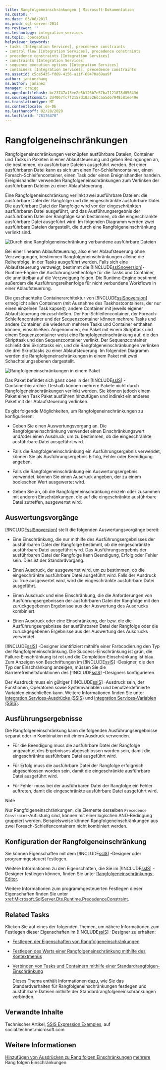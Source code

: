 ```yaml
---
title: Rangfolgeneinschränkungen | Microsoft-Dokumentation
ms.custom: ''
ms.date: 03/06/2017
ms.prod: sql-server-2014
ms.reviewer: ''
ms.technology: integration-services
ms.topic: conceptual
helpviewer_keywords:
- tasks [Integration Services], precedence constraints
- control flow [Integration Services], precedence constraints
- precedence constraints [Integration Services]
- constraints [Integration Services]
- sequence execution options [Integration Services]
- containers [Integration Services], precedence constraints
ms.assetid: c5ce5435-fd89-4156-a11f-68470a69aa9f
author: janinezhang
ms.author: janinez
manager: craigg
ms.openlocfilehash: bc23747a13ee2e5b126b7e57ba7121878d05643d
ms.sourcegitcommit: 2d4067fc7f2157d10a526dcaa5d67948581ee49e
ms.translationtype: MT
ms.contentlocale: de-DE
ms.lasthandoff: 02/28/2020
ms.locfileid: "78176470"
---
```

# <a name="precedence-constraints"></a>Rangfolgeneinschränkungen
  Rangfolgeneinschränkungen verknüpfen ausführbare Dateien, Container und Tasks in Paketen in einer Ablaufsteuerung und geben Bedingungen an, die bestimmen, ob ausführbare Dateien ausgeführt werden. Bei einer ausführbaren Datei kann es sich um einen For-Schleifencontainer, einen Foreach-Schleifencontainer, einen Task oder einen Ereignishandler handeln. Ereignishandler verwenden Rangfolgeneinschränkungen zum Verlinken der ausführbaren Dateien zu einer Ablaufsteuerung.

 Eine Rangfolgeneinschränkung verlinkt zwei ausführbare Dateien: die ausführbare Datei der Rangfolge und die eingeschränkte ausführbare Datei. Die ausführbare Datei der Rangfolge wird vor der eingeschränkten ausführbaren Datei ausgeführt, und das Ausführungsergebnis der ausführbaren Datei der Rangfolge kann bestimmen, ob die eingeschränkte ausführbare Datei ausgeführt wird. Im folgenden Diagramm werden zwei ausführbare Dateien dargestellt, die durch eine Rangfolgeneinschränkung verlinkt sind.

 ![Durch eine Rangfolgeneinschränkung verbundene ausführbare Dateien](../media/ssis-pcsimple.gif "Durch eine Rangfolgeneinschränkung verbundene ausführbare Dateien")

 Bei einer linearen Ablaufsteuerung, also einer Ablaufsteuerung ohne Verzweigungen, bestimmen Rangfolgeneinschränkungen alleine die Reihenfolge, in der Tasks ausgeführt werden. Falls sich eine Ablaufsteuerung verzweigt, bestimmt die [!INCLUDE[ssISnoversion](../../../includes/ssisnoversion-md.md)]-Runtime-Engine die Ausführungsreihenfolge für die Tasks und Container, die unmittelbar auf die Verzweigung folgen. Die Runtime-Engine bestimmt außerdem die Ausführungsreihenfolge für nicht verbundene Workflows in einer Ablaufsteuerung.

 Die geschachtelte Containerarchitektur von [!INCLUDE[ssISnoversion](../../../includes/ssisnoversion-md.md)] ermöglicht allen Containern (mit Ausnahme des Taskhostcontainers, der nur einen einzelnen Task kapselt), andere Container mit jeweils eigener Ablaufsteuerung einzuschließen. Der For-Schleifencontainer, der Foreach-Schleifencontainer und der Sequenzcontainer können mehrere Tasks und andere Container, die wiederum mehrere Tasks und Container enthalten können, einschließen. Angenommen, ein Paket mit einem Skripttask und einem Sequenzcontainer weist eine Rangfolgeneinschränkung auf, die den Skripttask und den Sequenzcontainer verlinkt. Der Sequenzcontainer schließt drei Skripttasks ein, und die Rangfolgeneinschränkungen verlinken die drei Skripttasks zu einer Ablaufsteuerung. Im folgenden Diagramm werden die Rangfolgeneinschränkungen in einem Paket mit zwei Schachtelungsebenen dargestellt.

 ![Rangfolgeneinschränkungen in einem Paket](../media/mw-dts-12.gif "Rangfolgeneinschränkungen in einem Paket")

 Das Paket befindet sich ganz oben in der [!INCLUDE[ssIS](../../../includes/ssis-md.md)] -Containerhierarchie. Deshalb können mehrere Pakete nicht durch Rangfolgeneinschränkungen verlinkt werden. Sie können jedoch einem Paket einen Task Paket ausführen hinzufügen und indirekt ein anderes Paket mit der Ablaufsteuerung verlinken.

 Es gibt folgende Möglichkeiten, um Rangfolgeneinschränkungen zu konfigurieren:

-   Geben Sie einen Auswertungsvorgang an. Die Rangfolgeneinschränkung verwendet einen Einschränkungswert und/oder einen Ausdruck, um zu bestimmen, ob die eingeschränkte ausführbare Datei ausgeführt wird.

-   Falls die Rangfolgeneinschränkung ein Ausführungsergebnis verwendet, können Sie als Ausführungsergebnis Erfolg, Fehler oder Beendigung angeben.

-   Falls die Rangfolgeneinschränkung ein Auswertungsergebnis verwendet, können Sie einen Ausdruck angeben, der zu einem booleschen Wert ausgewertet wird.

-   Geben Sie an, ob die Rangfolgeneinschränkung einzeln oder zusammen mit anderen Einschränkungen, die auf die eingeschränkte ausführbare Datei zutreffen, ausgewertet wird.

## <a name="evaluation-operations"></a>Auswertungsvorgänge
 [!INCLUDE[ssISnoversion](../../../includes/ssisnoversion-md.md)] stellt die folgenden Auswertungsvorgänge bereit:

-   Eine Einschränkung, die nur mithilfe des Ausführungsergebnisses der ausführbaren Datei der Rangfolge bestimmt, ob die eingeschränkte ausführbare Datei ausgeführt wird. Das Ausführungsergebnis der ausführbaren Datei der Rangfolge kann Beendigung, Erfolg oder Fehler sein. Dies ist der Standardvorgang.

-   Einen Ausdruck, der ausgewertet wird, um zu bestimmen, ob die eingeschränkte ausführbare Datei ausgeführt wird. Falls der Ausdruck zu True ausgewertet wird, wird die eingeschränkte ausführbare Datei ausgeführt.

-   Einen Ausdruck und eine Einschränkung, die die Anforderungen von Ausführungsergebnissen der ausführbaren Datei der Rangfolge mit den zurückgegebenen Ergebnisse aus der Auswertung des Ausdrucks kombiniert.

-   Einen Ausdruck oder eine Einschränkung, der bzw. die die Ausführungsergebnisse der ausführbaren Datei der Rangfolge oder die zurückgegebenen Ergebnisse aus der Auswertung des Ausdrucks verwendet.

 [!INCLUDE[ssIS](../../../includes/ssis-md.md)] -Designer identifiziert mithilfe einer Farbcodierung den Typ der Rangfolgeneinschränkung. Die Success-Einschränkung ist grün, die Failure-Einschränkung ist rot und die Completion-Einschränkung ist blau. Zum Anzeigen von Beschriftungen im [!INCLUDE[ssIS](../../../includes/ssis-md.md)] -Designer, die den Typ der Einschränkung anzeigen, müssen Sie die Barrierefreiheitsfunktionen des [!INCLUDE[ssIS](../../../includes/ssis-md.md)] -Designers konfigurieren.

 Der Ausdruck muss ein gültiger [!INCLUDE[ssIS](../../../includes/ssis-md.md)] -Ausdruck sein, der Funktionen, Operatoren sowie Systemvariablen und benutzerdefinierte Variablen einschließen kann. Weitere Informationen finden Sie unter [Integration Services-Ausdrücke &#40;SSIS&#41;](../expressions/integration-services-ssis-expressions.md) und [Integration Services-Variablen &#40;SSIS&#41;](../integration-services-ssis-variables.md).

## <a name="execution-results"></a>Ausführungsergebnisse
 Die Rangfolgeneinschränkung kann die folgenden Ausführungsergebnisse separat oder in Kombination mit einem Ausdruck verwenden.

-   Für die Beendigung muss die ausführbare Datei der Rangfolge ungeachtet des Ergebnisses abgeschlossen worden sein, damit die eingeschränkte ausführbare Datei ausgeführt wird.

-   Für Erfolg muss die ausführbare Datei der Rangfolge erfolgreich abgeschlossen worden sein, damit die eingeschränkte ausführbare Datei ausgeführt wird.

-   Für Fehler muss bei der ausführbaren Datei der Rangfolge ein Fehler auftreten, damit die eingeschränkte ausführbare Datei ausgeführt wird.

> [!NOTE]
>  Nur Rangfolgeneinschränkungen, die Elemente derselben `Precedence Constraint`-Auflistung sind, können mit einer logischen AND-Bedingung gruppiert werden. Beispielsweise können Rangfolgeneinschränkungen aus zwei Foreach-Schleifencontainern nicht kombiniert werden.

## <a name="configuration-of-the-precedence-constraint"></a>Konfiguration der Rangfolgeneinschränkung
 Sie können Eigenschaften mit dem [!INCLUDE[ssIS](../../../includes/ssis-md.md)] -Designer oder programmgesteuert festlegen.

 Weitere Informationen zu den Eigenschaften, die Sie im [!INCLUDE[ssIS](../../../includes/ssis-md.md)] -Designer festlegen können, finden Sie unter [Rangfolgeneinschränkungs-Editor](../precedence-constraint-editor.md).

 Weitere Informationen zum programmgesteuerten Festlegen dieser Eigenschaften finden Sie unter <xref:Microsoft.SqlServer.Dts.Runtime.PrecedenceConstraint>.

## <a name="related-tasks"></a>Related Tasks
 Klicken Sie auf eines der folgenden Themen, um nähere Informationen zum Festlegen dieser Eigenschaften im [!INCLUDE[ssIS](../../../includes/ssis-md.md)] -Designer zu erhalten:

-   [Festlegen der Eigenschaften von Rangfolgeneinschränkungen](../set-the-properties-of-a-precedence-constraint.md)

-   [Festlegen des Werts einer Rangfolgeneinschränkung mithilfe des Kontextmenüs](../set-the-value-of-a-precedence-constraint-by-using-the-shortcut-menu.md)

-   [Verbinden von Tasks und Containern mithilfe einer Standardrangfolgen-Einschränkung](../connect-tasks-and-containers-by-using-a-default-precedence-constraint.md)

     Dieses Thema enthält Informationen dazu, wie Sie das Standardverhalten für Rangfolgeneinschränkungen festlegen und ausführbare Dateien mithilfe der Standardrangfolgeneinschränkungen verbinden.

## <a name="related-content"></a>Verwandte Inhalte
 Technischer Artikel, [SSIS Expression Examples](https://go.microsoft.com/fwlink/?LinkId=220761), auf social.technet.microsoft.com

## <a name="see-also"></a>Weitere Informationen
 [Hinzufügen von Ausdrücken zu Rang folgen Einschränkungen](../add-expressions-to-precedence-constraints.md) [mehrere](../multiple-precedence-constraints.md) Rang folgen Einschränkungen


